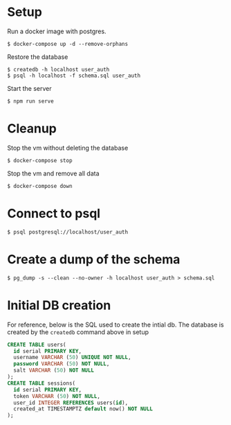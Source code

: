 # Setup
Run a docker image with postgres.
```
$ docker-compose up -d --remove-orphans
```

Restore the database
```
$ createdb -h localhost user_auth
$ psql -h localhost -f schema.sql user_auth
```

Start the server
```
$ npm run serve
```

# Cleanup
Stop the vm without deleting the database
```
$ docker-compose stop
```

Stop the vm and remove all data
```
$ docker-compose down
```

# Connect to psql
```
$ psql postgresql://localhost/user_auth
```

# Create a dump of the schema
```
$ pg_dump -s --clean --no-owner -h localhost user_auth > schema.sql
```

# Initial DB creation
For reference, below is the SQL used to create the intial db. The database is created by the `createdb` command above in setup
```sql
CREATE TABLE users(
  id serial PRIMARY KEY,
  username VARCHAR (50) UNIQUE NOT NULL,
  password VARCHAR (50) NOT NULL,
  salt VARCHAR (50) NOT NULL
);
CREATE TABLE sessions(
  id serial PRIMARY KEY,
  token VARCHAR (50) NOT NULL,
  user_id INTEGER REFERENCES users(id),
  created_at TIMESTAMPTZ default now() NOT NULL
);
```
